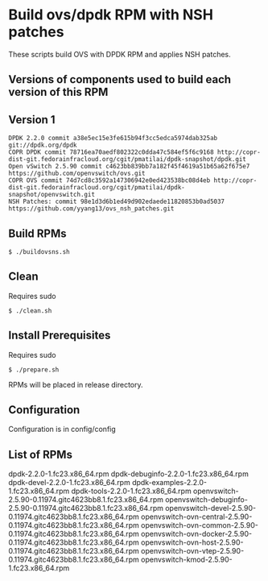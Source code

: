 Build ovs/dpdk RPM with NSH patches
===================================

These scripts build OVS with DPDK RPM and applies NSH patches.

Versions of components used to build each version of this RPM
-------------------------------------------------------------


Version 1
---------

```
DPDK 2.2.0 commit a38e5ec15e3fe615b94f3cc5edca5974dab325ab git://dpdk.org/dpdk
COPR DPDK commit 78716ea70aedf802322c0dda47c584ef5f6c9168 http://copr-dist-git.fedorainfracloud.org/cgit/pmatilai/dpdk-snapshot/dpdk.git
Open vSwitch 2.5.90 commit c4623bb839bb7a182f45f4619a51b65a62f675e7 https://github.com/openvswitch/ovs.git
COPR OVS commit 74d7cd8c3592a147306942e0ed423538bc08d4eb http://copr-dist-git.fedorainfracloud.org/cgit/pmatilai/dpdk-snapshot/openvswitch.git
NSH Patches: commit 98e1d3d6b1ed49d902edaede11820853b0ad5037 https://github.com/yyang13/ovs_nsh_patches.git
```

Build RPMs
----------
```
$ ./buildovsns.sh
```
Clean
----------
Requires sudo
```
$ ./clean.sh
```

Install Prerequisites
---------------------
Requires sudo
```
$ ./prepare.sh
```

RPMs will be placed in release directory.

Configuration
-------------
Configuration is in config/config

List of RPMs
---------
dpdk-2.2.0-1.fc23.x86_64.rpm
dpdk-debuginfo-2.2.0-1.fc23.x86_64.rpm
dpdk-devel-2.2.0-1.fc23.x86_64.rpm
dpdk-examples-2.2.0-1.fc23.x86_64.rpm
dpdk-tools-2.2.0-1.fc23.x86_64.rpm
openvswitch-2.5.90-0.11974.gitc4623bb8.1.fc23.x86_64.rpm
openvswitch-debuginfo-2.5.90-0.11974.gitc4623bb8.1.fc23.x86_64.rpm
openvswitch-devel-2.5.90-0.11974.gitc4623bb8.1.fc23.x86_64.rpm
openvswitch-ovn-central-2.5.90-0.11974.gitc4623bb8.1.fc23.x86_64.rpm
openvswitch-ovn-common-2.5.90-0.11974.gitc4623bb8.1.fc23.x86_64.rpm
openvswitch-ovn-docker-2.5.90-0.11974.gitc4623bb8.1.fc23.x86_64.rpm
openvswitch-ovn-host-2.5.90-0.11974.gitc4623bb8.1.fc23.x86_64.rpm
openvswitch-ovn-vtep-2.5.90-0.11974.gitc4623bb8.1.fc23.x86_64.rpm
openvswitch-kmod-2.5.90-1.fc23.x86_64.rpm

